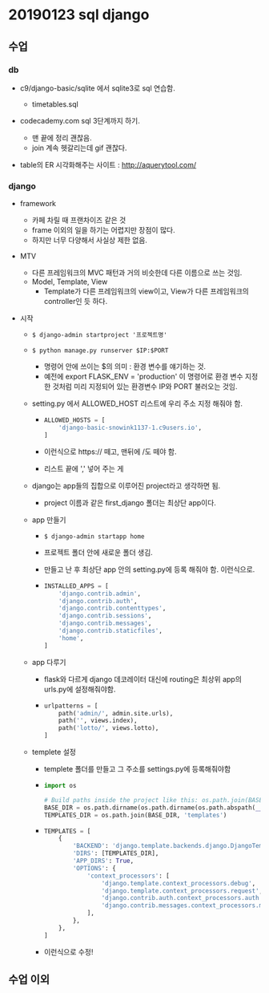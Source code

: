# 20190123 sql django

## 수업

### db

- c9/django-basic/sqlite 에서 sqlite3로 sql 연습함.
  - timetables.sql
- codecademy.com sql 3단계까지 하기.
  - 맨 끝에 정리 괜찮음.
  - join 계속 헷갈리는데 gif 괜찮다.

- table의 ER 시각화해주는 사이트 : http://aquerytool.com/



### django

- framework

  - 카페 차릴 때 프랜차이즈 같은 것
  - frame 이외의 일을 하기는 어렵지만 장점이 많다.
  - 하지만 너무 다양해서 사실상 제한 없음.

- MTV

  - 다른 프레임워크의 MVC 패턴과 거의 비슷한데 다른 이름으로 쓰는 것임.
  - Model, Template, View
    - Template가 다른 프레임워크의 view이고, View가 다른 프레임워크의 controller인 듯 하다.

- 시작

  - `$ django-admin startproject '프로젝트명'`

  - `$ python manage.py runserver $IP:$PORT`

    - 명령어 안에 쓰이는 $의 의미 : 환경 변수를 얘기하는 것.
    - 예전에 export FLASK_ENV = 'production' 이 명령어로 환경 변수 지정한 것처럼 미리 지정되어 있는 환경변수 IP와 PORT 불러오는 것임.

  - setting.py 에서 ALLOWED_HOST 리스트에 우리 주소 지정 해줘야 함.

    - ```python
      ALLOWED_HOSTS = [
          'django-basic-snowink1137-1.c9users.io',    
      ]
      ```

    - 이런식으로 https:// 떼고, 맨뒤에 /도 떼야 함.

    - 리스트 끝에 ',' 넣어 주는 게 

  - django는 app들의 집합으로 이루어진 project라고 생각하면 됨.

    - project 이름과 같은 first_django 폴더는 최상단 app이다.

  - app 만들기

    - `$ django-admin startapp home`

    - 프로젝트 폴더 안에 새로운 폴더 생김.

    - 만들고 난 후 최상단 app 안의 setting.py에 등록 해줘야 함. 이런식으로.

    - ```python
      INSTALLED_APPS = [
          'django.contrib.admin',
          'django.contrib.auth',
          'django.contrib.contenttypes',
          'django.contrib.sessions',
          'django.contrib.messages',
          'django.contrib.staticfiles',
          'home',
      ]
      ```

  - app 다루기

    - flask와 다르게 django 데코레이터 대신에 routing은 최상위 app의 urls.py에 설정해줘야함.

    - ```python
      urlpatterns = [
          path('admin/', admin.site.urls),
          path('', views.index),
          path('lotto/', views.lotto),
      ]
      ```

  - templete 설정

    - templete 폴더를 만들고 그 주소를 settings.py에 등록해줘야함

    - ```python
      import os
      
      # Build paths inside the project like this: os.path.join(BASE_DIR, ...)
      BASE_DIR = os.path.dirname(os.path.dirname(os.path.abspath(__file__)))
      TEMPLATES_DIR = os.path.join(BASE_DIR, 'templates')
      ```

    - ```python
      TEMPLATES = [
          {
              'BACKEND': 'django.template.backends.django.DjangoTemplates',
              'DIRS': [TEMPLATES_DIR],
              'APP_DIRS': True,
              'OPTIONS': {
                  'context_processors': [
                      'django.template.context_processors.debug',
                      'django.template.context_processors.request',
                      'django.contrib.auth.context_processors.auth',
                      'django.contrib.messages.context_processors.messages',
                  ],
              },
          },
      ]
      ```

    - 이런식으로 수정!





## 수업 이외

